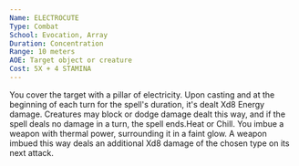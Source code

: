 ```yaml
---
Name: ELECTROCUTE
Type: Combat
School: Evocation, Array
Duration: Concentration 
Range: 10 meters
AOE: Target object or creature
Cost: 5X + 4 STAMINA
---
```

You cover the target with a pillar of electricity. Upon casting and at the beginning of each turn for the spell's duration, it's dealt Xd8 Energy damage. Creatures may block or dodge damage dealt this way, and if the spell deals no damage in a turn, the spell ends.Heat or Chill. You imbue a weapon with thermal power, surrounding it in a faint glow. A weapon imbued this way deals an additional Xd8 damage of the chosen type on its next attack.